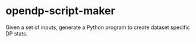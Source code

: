 # opendp-script-maker
Given a set of inputs, generate a Python program to create dataset specific DP stats.
